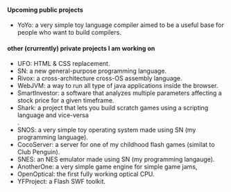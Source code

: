 <h4>Upcoming public projects</h4>
<ul>
  <li>YoYo: a very simple toy language compiler aimed to be a useful base for people who want to build compilers.</li>
</ul>

<h4>other (crurrently) private projects I am working on</h4>
<ul>
  <li>UFO: HTML & CSS replacement.</li>
  <li>SN: a new general-purpose programming language.</li>
  <li>Rivox: a cross-architecture cross-OS assembly language.</li>
  <li>WebJVM: a way to run all type of java applications inside the browser.</li>
  <li>SmartInvestor: a software that analyzes multiple parameters affecting a stock price for a given timeframe.</li>
  <li>Shark: a project that lets you build scratch games using a scripting language and vice-versa</li>.
  <li>SNOS: a very simple toy operating system made using SN (my programming language).</li>
  <li>CocoServer: a server for one of my childhood flash games (similat to Club Penguin).</li>
  <li>SNES: an NES emulator made using SN (my programming langauge).</li>
  <li>AnotherOne: a very simple game engine for simple game jams,</li>
  <li>OpenOptical: the first fully working optical CPU.</li>
  <li>YFProject: a Flash SWF toolkit.</li>
</ul>

<!---
yahyaabdulmohsin/yahyaabdulmohsin is a ✨ special ✨ repository because its `README.md` (this file) appears on your GitHub profile.
You can click the Preview link to take a look at your changes.
--->

